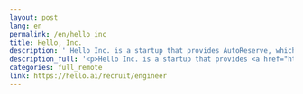 ```yaml
---
layout: post
lang: en
permalink: /en/hello_inc
title: Hello, Inc.
description: ' Hello Inc. is a startup that provides AutoReserve, which automates restaurant phone reservations with voice AI, and AutoReserve for Restaurants. You can work on challenging problems using overseas expansion and voice AI. '
description_full: '<p>Hello Inc. is a startup that provides <a href="https://autoreserve.com">AutoReserve</a>, which automates restaurant phone reservations with voice AI, and <a href="https://autoreserve.com/for_restaurants/qr_order">AutoReserve for Restaurants</a>. You can work on challenging problems using overseas expansion and voice AI.</p>'
categories: full_remote
link: https://hello.ai/recruit/engineer
---
```

